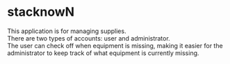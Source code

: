 # stacknowN
This application is for managing supplies.<br>
There are two types of accounts: user and administrator.<br>
The user can check off when equipment is missing, making it easier for the administrator to keep track of what equipment is currently missing.<br>
